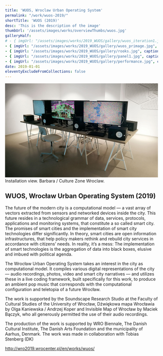```yaml
---
title: 'WUOS, Wroclaw Urban Operating System'
permalink: "/work/wuos-2019/"
shortTitle: 'WUOS (2019)'
desc: 'This is the description of the image'
thumbUrl: '/assets/images/works/overviewThumbs/wuos.jpg'
galleryHalf:
# - { imgUrl: "/assets/images/works/2019_WUOS/gallery/wuos_iteration1.jpg", caption: "" }
- { imgUrl: "/assets/images/works/2019_WUOS/gallery/wuos_primage.jpg", caption: "" }
- { imgUrl: "/assets/images/works/2019_WUOS/gallery/rooks.jpg", caption: "" }
- { imgUrl: "/assets/images/works/2019_WUOS/gallery/panel1.jpg", caption: "" }
- { imgUrl: "/assets/images/works/2019_WUOS/gallery/performance.jpg", caption: "" }
date: 2019-01-01
eleventyExcludeFromCollections: false
---
```



<div class="Grid Grid--gutters Grid--full large-Grid--fit">
  <div class="Grid-cell">
    <img src='/assets/images/works/2019_WUOS/Wuos_Big.jpg'/>
    <div class="caption">Installation view. Barbara / Culture Zone Wroclaw.</div>
  </div>
</div>

<div class="Grid Grid--gutters Grid--full large-Grid--fit">
  <div class="Grid-cell">
    <div class="headerGroup">
      <h2>WUOS, Wrocław Urban Operating System (2019)</h2>
      <!-- <h3>Wrocław Urban Operating System</h3> -->
    </div>
  </div>
</div>

<div class="Grid Grid--gutters Grid--full large-Grid--fit">
  <div class="Grid-cell">
    <p>The future of the modern city is a computational model — a vast array of vectors extracted from sensors and networked devices inside the city. This future resides in a technological grammar of data, services, protocols, applications and monitoring systems, that constitute a so called smart city.<br>
    The promises of smart cities and the implementation of smart city technologies differ significantly. In theory, smart cities are open information infrastructures, that help policy makers rethink and rebuild city services in accordance with citizens’ needs. In reality, it’s a mess: The implementation of smart technologies is the aggregation of data into black boxes, elusive and imbued with political agenda.</p>
    <p>The Wrocław Urban Operating System takes an interest in the city as computational model. It compiles various digital representations of the city — audio recordings, photos, video and smart city narratives — and utilizes these in a live coding framework, built specifically for this work, to produce an ambient pop music that corresponds with the computational configuration and teletopia of a future Wrocław.</p>
  </div>
  <div class="Grid-cell">
    <p>The work is supported by the Soundscape Research Studio at the Faculty of Cultural Studies of the University of Wrocław, Dźwiękowa mapa Wrocławia by Olga Kaniewska / Andrzej Koper and Invisible Map of Wrocław by Maciek Bączyk, who all generously permitted the use of their audio recordings.</p>
    <p>The production of the work is supported by WRO Biennale, The Danish Cultural Institute, The Danish Arts Foundation and the municipality of Aarhus, Denmark. The work was made in collaboration with Tobias Stenberg (DK)</p>
    <p><a href="http://wro2019.wrocenter.pl/en/works/wuos/" target="_blank">http://wro2019.wrocenter.pl/en/works/wuos/</a></p>
  </div>
</div>